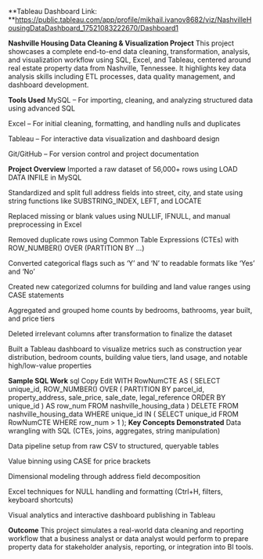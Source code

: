 **Tableau Dashboard Link: **https://public.tableau.com/app/profile/mikhail.ivanov8682/viz/NashvilleHousingDataDashboard_17521083222670/Dashboard1

**Nashville Housing Data Cleaning & Visualization Project**
This project showcases a complete end-to-end data cleaning, transformation, analysis, and visualization workflow using SQL, Excel, and Tableau, centered around real estate property data from Nashville, Tennessee. It highlights key data analysis skills including ETL processes, data quality management, and dashboard development.

**Tools Used**
MySQL – For importing, cleaning, and analyzing structured data using advanced SQL

Excel – For initial cleaning, formatting, and handling nulls and duplicates

Tableau – For interactive data visualization and dashboard design

Git/GitHub – For version control and project documentation

**Project Overview**
Imported a raw dataset of 56,000+ rows using LOAD DATA INFILE in MySQL

Standardized and split full address fields into street, city, and state using string functions like SUBSTRING_INDEX, LEFT, and LOCATE

Replaced missing or blank values using NULLIF, IFNULL, and manual preprocessing in Excel

Removed duplicate rows using Common Table Expressions (CTEs) with ROW_NUMBER() OVER (PARTITION BY ...)

Converted categorical flags such as ‘Y’ and ‘N’ to readable formats like ‘Yes’ and ‘No’

Created new categorized columns for building and land value ranges using CASE statements

Aggregated and grouped home counts by bedrooms, bathrooms, year built, and price tiers

Deleted irrelevant columns after transformation to finalize the dataset

Built a Tableau dashboard to visualize metrics such as construction year distribution, bedroom counts, building value tiers, land usage, and notable high/low-value properties

**Sample SQL Work**
sql
Copy
Edit
WITH RowNumCTE AS (
  SELECT unique_id,
         ROW_NUMBER() OVER (
           PARTITION BY parcel_id, property_address, sale_price, sale_date, legal_reference
           ORDER BY unique_id
         ) AS row_num
  FROM nashville_housing_data
)
DELETE FROM nashville_housing_data
WHERE unique_id IN (
  SELECT unique_id FROM RowNumCTE WHERE row_num > 1
);
**Key Concepts Demonstrated**
Data wrangling with SQL (CTEs, joins, aggregates, string manipulation)

Data pipeline setup from raw CSV to structured, queryable tables

Value binning using CASE for price brackets

Dimensional modeling through address field decomposition

Excel techniques for NULL handling and formatting (Ctrl+H, filters, keyboard shortcuts)

Visual analytics and interactive dashboard publishing in Tableau

**Outcome**
This project simulates a real-world data cleaning and reporting workflow that a business analyst or data analyst would perform to prepare property data for stakeholder analysis, reporting, or integration into BI tools.
